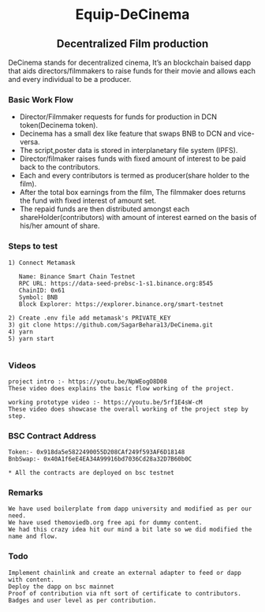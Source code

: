 <h1 align="center">Equip-DeCinema</h1>
<h2 align="center">Decentralized Film production</h2>
DeCinema stands for decentralized cinema, It’s an blockchain baised dapp that aids directors/filmmakers to raise funds for their movie and allows each and every individual to be a producer. 

### Basic Work Flow
* Director/Filmmaker requests for funds for production in DCN token(Decinema token).
* Decinema has a small dex like feature that swaps BNB to DCN and vice-versa.
* The script,poster data is stored in interplanetary file system (IPFS).
* Director/filmaker raises funds with fixed amount of interest to be paid back to the contributors.
* Each and every contributors is termed as producer(share holder to the film).
* After the total box earnings from the film, The filmmaker does returns the fund with fixed interest of amount set.
* The repaid funds are then distributed amongst each shareHolder(contributors) with amount of interest earned on the basis of his/her amount
 of share.

### Steps to test
```
1) Connect Metamask
  
   Name: Binance Smart Chain Testnet
   RPC URL: https://data-seed-prebsc-1-s1.binance.org:8545
   ChainID: 0x61
   Symbol: BNB
   Block Explorer: https://explorer.binance.org/smart-testnet

2) Create .env file add metamask's PRIVATE_KEY
3) git clone https://github.com/SagarBehara13/DeCinema.git
4) yarn
5) yarn start
  
```

### Videos
```
project intro :- https://youtu.be/NpWEogO8D08
These video does explains the basic flow working of the project.

working prototype video :- https://youtu.be/5rf1E4sW-cM
These video does showcase the overall working of the project step by step.
```
### BSC Contract Address
```
Token:- 0x918da5e5822490055D208CAf249f593AF6D18148
BnbSwap:- 0x40A1f6eE4EA34A99916bd7036Cd28a32D7B60b0C

* All the contracts are deployed on bsc testnet
```

### Remarks
```
We have used boilerplate from dapp university and modified as per our need.
We have used themoviedb.org free api for dummy content.
We had this crazy idea hit our mind a bit late so we did modified the name and flow.
```
### Todo
```
Implement chainlink and create an external adapter to feed or dapp with content.
Deploy the dapp on bsc mainnet
Proof of contribution via nft sort of certificate to contributors.
Badges and user level as per contribution.
```
